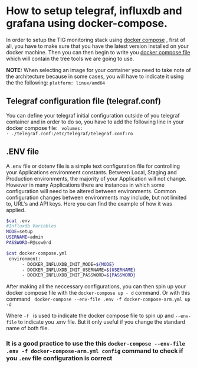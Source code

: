 # How to setup telegraf, influxdb and grafana using docker-compose.
In order to setup the TIG monitoring stack using [ docker compose](https://docs.docker.com/compose/install/ "docker-compose") , first of all, you have to make sure that you have the latest version installed on your docker machine. Then you can then begin to write you [docker compose file](https://github.com/Osaschrist/TIG-stack/blob/main/docker-compose-arm.yml "docker compose file for arm architecture") which will contain the tree tools we are going to use.

**NOTE:** When selecting an image for your container you need to take note of the architecture because in some cases, you will have to indicate it using the the following:
 `platform: linux/amd64`

## Telegraf configuration file (telegraf.conf)
You can define your telegraf initial configuration outside of you telegraf container and in order to do so, you have to add the following line in your docker compose file:
` volumes:`</br>
      `- ./telegraf.conf:/etc/telegraf/telegraf.conf:ro` <br>
## .ENV file
A .env file or dotenv file is a simple text configuration file for controlling your Applications environment constants. Between Local, Staging and Production environments, the majority of your Application will not change. However in many Applications there are instances in which some configuration will need to be altered between environments. Common configuration changes between environments may include, but not limited to, URL's and API keys. Here you can find the example of how it was applied.

```bash
$cat .env
#Influxdb Variables
MODE=setup
USERNAME=admin
PASSWORD=P@ssw0rd
```
```bash
$cat docker-compose.yml
 environment:
      - DOCKER_INFLUXDB_INIT_MODE=${MODE}
      - DOCKER_INFLUXDB_INIT_USERNAME=${USERNAME}
      - DOCKER_INFLUXDB_INIT_PASSWORD=${PASSWORD}
```
After making all the neccessary configurations, you can then spin up your docker compose file with the `docker-compose up - d` command.
 Or with this command ` docker-compose --env-file .env -f docker-compose-arm.yml up -d` <br/>

 Where `-f ` is used to indicate the docker compose file to spin up and `--env-file` to indicate you .env file. But it only useful if you change the standard name of both file.

 ### **It is a good practice to use the this `docker-compose --env-file .env -f docker-compose-arm.yml config` command to check if you `.env` file configuration is correct**
 
